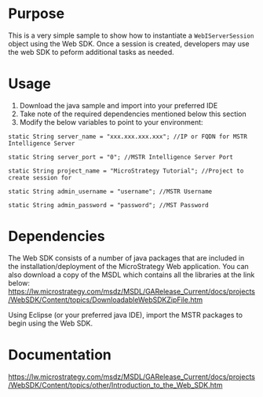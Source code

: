 # Purpose

This is a very simple sample to show how to instantiate a `WebIServerSession` object using the Web SDK. Once a session is created, developers may use the web SDK to peform additional tasks as needed. 

# Usage
1) Download the java sample and import into your preferred IDE
2) Take note of the required dependencies mentioned below this section
3) Modify the below variables to point to your environment:

`static String server_name = "xxx.xxx.xxx.xxx"; //IP or FQDN for MSTR Intelligence Server`

`static String server_port = "0"; //MSTR Intelligence Server Port`

`static String project_name = "MicroStrategy Tutorial"; //Project to create session for`

`static String admin_username = "username"; //MSTR Username`

`static String admin_password = "password"; //MST Password`
  

# Dependencies
The Web SDK consists of a number of java packages that are included in the installation/deployment of the MicroStrategy Web application. You can also download a copy of the MSDL which contains all the libraries at the link below:
https://lw.microstrategy.com/msdz/MSDL/GARelease_Current/docs/projects/WebSDK/Content/topics/DownloadableWebSDKZipFile.htm

Using Eclipse (or your preferred java IDE), import the MSTR packages to begin using the Web SDK.


# Documentation
https://lw.microstrategy.com/msdz/MSDL/GARelease_Current/docs/projects/WebSDK/Content/topics/other/Introduction_to_the_Web_SDK.htm
